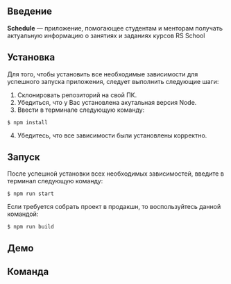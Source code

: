 ## Введение

**Schedule** — приложение, помогающее студентам и менторам получать актуальную информацию о занятиях и заданиях курсов RS School

## Установка

Для того, чтобы установить все необходимые зависимости для успешного запуска приложения, следует выполнить следующие шаги:

1. Склонировать репозиторий на свой ПК.
2. Убедиться, что у Вас установлена акутальная версия Node.
3. Ввести в терминале следующую команду:

`$ npm install`

4. Убедитесь, что все зависимости были установлены корректно.

## Запуск

После успешной установки всех необходимых зависимостей, введите в терминал следующую команду:

`$ npm run start`

Если требуется собрать проект в продакшн, то воспользуйтесь данной командой:

`$ npm run build`

## Демо

## Команда